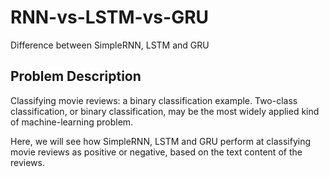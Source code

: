 # RNN-vs-LSTM-vs-GRU
Difference between SimpleRNN, LSTM and GRU


## Problem Description

Classifying movie reviews: a binary classification example. Two-class classification, or binary classification, may be the most widely applied kind of machine-learning problem.

Here, we will see how SimpleRNN, LSTM and GRU perform at classifying movie reviews as positive or negative, based on the text content of the reviews.
